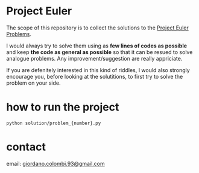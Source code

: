 # Project Euler

The scope of this repository is to collect the solutions to the [Project Euler Problems](https://projecteuler.net/about). 

I would always try to solve them using as **few lines of codes as possible** and keep **the code as general as possible** so that it can be resued to solve analogue problems. Any improvement/suggestion are really appriciate.

If you are defenitely interested in this kind of riddles, I would also strongly encourage you, before looking at the solutitions, to first try to solve the problem on your side. 


# how to run the project
`python solution/problem_{number}.py`

# contact
email: giordano.colombi.93@gmail.com



